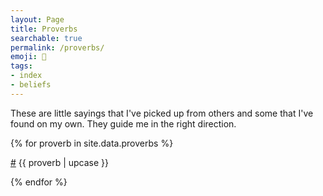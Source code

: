 ```yaml
---
layout: Page
title: Proverbs
searchable: true
permalink: /proverbs/
emoji: 💭
tags:
- index
- beliefs
---
```


These are little sayings that I've picked up from others and some that I've found on my own.
They guide me in the right direction.

{% for proverb in site.data.proverbs %}
<p id="{{proverb | slugify}}" class="departure"><a href="#{{proverb | slugify}}">#</a> {{ proverb | upcase }}</p>
{% endfor %}
